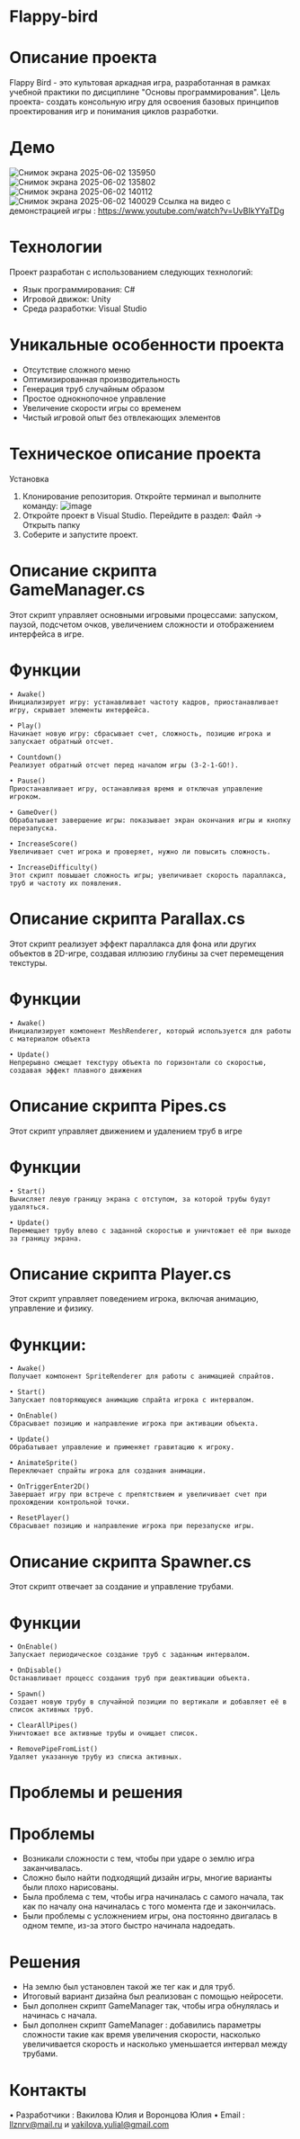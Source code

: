 # Flappy-bird
# Описание проекта 
Flappy Bird - это культовая аркадная игра, разработанная в рамках учебной практики по дисциплине "Основы программирования". Цель проекта- создать консольную игру для освоения базовых принципов проектирования игр и понимания  циклов разработки.
# Демо 
![Снимок экрана 2025-06-02 135950](https://github.com/user-attachments/assets/d670b383-c920-43e6-a631-0c752dfe3f74)
![Снимок экрана 2025-06-02 135802](https://github.com/user-attachments/assets/283cb3b8-70b7-4c37-b82a-50f0e4981ecf)
![Снимок экрана 2025-06-02 140112](https://github.com/user-attachments/assets/7e0f474b-6f5c-4535-8762-be625764d19d)
![Снимок экрана 2025-06-02 140029](https://github.com/user-attachments/assets/875f5bef-a157-4e36-91dd-fcc2c878630a)
Ссылка на видео с демонстрацией игры : https://www.youtube.com/watch?v=UvBIkYYaTDg
# Технологии 
Проект разработан с использованием следующих технологий:
- Язык программирования: C#
- Игровой движок: Unity
- Среда разработки: Visual Studio
# Уникальные особенности проекта 
- Отсутствие сложного меню
- Оптимизированная производительность
- Генерация труб случайным образом
- Простое однокнопочное управление
- Увеличение скорости игры со временем
- Чистый игровой опыт без отвлекающих элементов
# Техническое описание проекта 
Установка 
1. Клонирование репозитория.
Откройте терминал и выполните команду:
![image](https://github.com/user-attachments/assets/09c93471-852c-4cf7-bc84-a69e2956ceea)
2. Откройте проект в Visual Studio.
Перейдите в раздел:
Файл → Открыть папку
3. Соберите и запустите проект.
# Описание скрипта GameManager.cs
Этот скрипт управляет основными игровыми процессами: запуском, паузой, подсчетом очков, увеличением сложности и отображением интерфейса в игре.
# Функции
```
• Awake()
Инициализирует игру: устанавливает частоту кадров, приостанавливает игру, скрывает элементы интерфейса.
```
```
• Play()  
Начинает новую игру: сбрасывает счет, сложность, позицию игрока и запускает обратный отсчет.
```
```
• Countdown()
Реализует обратный отсчет перед началом игры (3-2-1-GO!).
```
```
• Pause()
Приостанавливает игру, останавливая время и отключая управление игроком.
```
```
• GameOver()
Обрабатывает завершение игры: показывает экран окончания игры и кнопку перезапуска.
```
```
• IncreaseScore()
Увеличивает счет игрока и проверяет, нужно ли повысить сложность.
```
```
• IncreaseDifficulty()
Этот скрипт повышает сложность игры; увеличивает скорость параллакса, труб и частоту их появления.
```


# Описание скрипта Parallax.cs 
Этот скрипт реализует эффект параллакса для фона или других объектов в 2D-игре, создавая иллюзию глубины за счет перемещения текстуры.
# Функции
```
• Awake()
Инициализирует компонент MeshRenderer, который используется для работы с материалом объекта
```
```
• Update()
Непрерывно смещает текстуру объекта по горизонтали со скоростью, создавая эффект плавного движения
```

# Описание скрипта Pipes.cs
Этот скрипт управляет движением и удалением труб в игре
# Функции
```
• Start()
Вычисляет левую границу экрана с отступом, за которой трубы будут удаляться.
```
```
• Update()
Перемещает трубу влево с заданной скоростью и уничтожает её при выходе за границу экрана.
```

# Описание скрипта Player.cs
Этот скрипт управляет поведением игрока, включая анимацию, управление и физику.
# Функции: 
```
• Awake()
Получает компонент SpriteRenderer для работы с анимацией спрайтов.
```
```
• Start()
Запускает повторяющуюся анимацию спрайта игрока с интервалом.
```
```
• OnEnable()
Сбрасывает позицию и направление игрока при активации объекта.
```
```
• Update()
Обрабатывает управление и применяет гравитацию к игроку.
```
```
• AnimateSprite() 
Переключает спрайты игрока для создания анимации.
```
```
• OnTriggerEnter2D()
Завершает игру при встрече с препятствием и увеличивает счет при прохождении контрольной точки.
```
```
• ResetPlayer()
Сбрасывает позицию и направление игрока при перезапуске игры.
```

# Описание скрипта Spawner.cs
Этот скрипт отвечает за создание и управление трубами. 
# Функции
```
• OnEnable()
Запускает периодическое создание труб с заданным интервалом.
```
```
• OnDisable()
Останавливает процесс создания труб при деактивации объекта.
```
```
• Spawn()
Создает новую трубу в случайной позиции по вертикали и добавляет её в список активных труб.
```
```
• ClearAllPipes()
Уничтожает все активные трубы и очищает список.
```
```
• RemovePipeFromList()
Удаляет указанную трубу из списка активных.
```
# Проблемы и решения 
# Проблемы
- Возникали сложности с тем, чтобы при ударе о землю игра заканчивалась.
- Сложно было найти подходящий дизайн игры, многие варианты были плохо нарисованы.
- Была проблема с тем, чтобы игра начиналась с самого начала, так как по началу она начиналась с того момента где и закончилась.
- Были проблемы с усложнением игры, она постоянно двигалась в одном темпе, из-за этого быстро начинала надоедать.
# Решения 
- На землю был установлен такой же тег как и для труб.
- Итоговый вариант дизайна был реализован с помощью нейросети.
- Был дополнен скрипт GameManager так, чтобы игра обнулялась и начинась с начала.
- Был дополнен скрипт GameManager : добавились параметры сложности такие как время увеличения скорости, насколько увеличивается скорость и насколько уменьшается интервал между трубами.
# Контакты 
• Разработчики : Вакилова Юлия и Воронцова Юлия 
• Email : llznrv@mail.ru и vakilova.yulial@gmail.com


